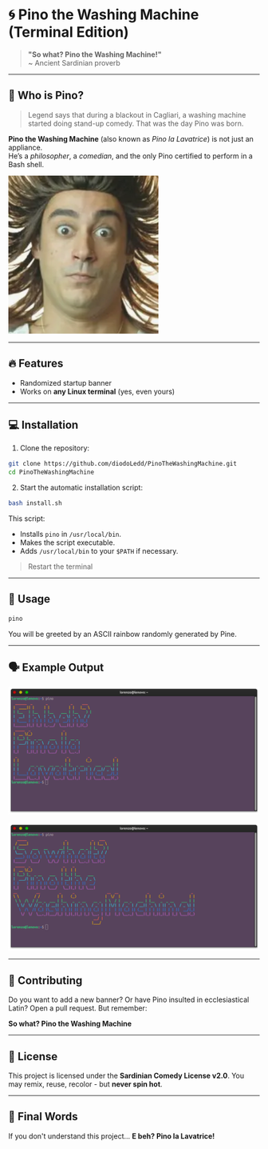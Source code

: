 # 🌀 Pino the Washing Machine (Terminal Edition)

> **"So what? Pino the Washing Machine!"**  
~ Ancient Sardinian proverb

---

## 🧺 Who is Pino?

> Legend says that during a blackout in Cagliari, a washing machine started doing stand-up comedy. That was the day Pino was born.

**Pino the Washing Machine** (also known as *Pino la Lavatrice*) is not just an appliance.  
He’s a *philosopher*, a *comedian*, and the only Pino certified to perform in a Bash shell.

![Pino](screenshots/pino.png)

---

## 🔥 Features

* Randomized startup banner
* Works on **any Linux terminal** (yes, even yours)

---

## 💻 Installation

1. Clone the repository:

```bash
git clone https://github.com/diodoLedd/PinoTheWashingMachine.git
cd PinoTheWashingMachine
```

2. Start the automatic installation script:

```bash
bash install.sh
```

This script:

* Installs `pino` in `/usr/local/bin`.
* Makes the script executable.
* Adds `/usr/local/bin` to your `$PATH` if necessary.

> Restart the terminal

---

## 🧠 Usage

```bash
pino
```

You will be greeted by an ASCII rainbow randomly generated by Pine.

---

## 🗣 Example Output

![Eh beh? Pino la Lavatrice](screenshots/example-italian.png)

![So what? Pino the Washing Machine](screenshots/example-english.png)

---

## 🤝 Contributing

Do you want to add a new banner? Or have Pino insulted in ecclesiastical Latin?
Open a pull request. But remember:

**So what? Pino the Washing Machine**

---

## 📜 License

This project is licensed under the **Sardinian Comedy License v2.0**.
You may remix, reuse, recolor - but **never spin hot**.

---

## 🧼 Final Words

If you don't understand this project...
**E beh? Pino la Lavatrice!**
